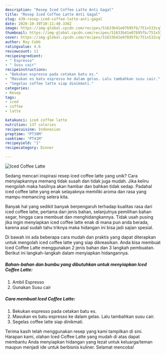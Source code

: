 ```yaml
---
description: "Resep Iced Coffee Latte Anti Gagal"
title: "Resep Iced Coffee Latte Anti Gagal"
slug: 439-resep-iced-coffee-latte-anti-gagal
date: 2020-10-30T10:11:40.336Z
image: https://img-global.cpcdn.com/recipes/51633b41e07695fb/751x532cq70/iced-coffee-latte-foto-resep-utama.jpg
thumbnail: https://img-global.cpcdn.com/recipes/51633b41e07695fb/751x532cq70/iced-coffee-latte-foto-resep-utama.jpg
cover: https://img-global.cpcdn.com/recipes/51633b41e07695fb/751x532cq70/iced-coffee-latte-foto-resep-utama.jpg
author: Roy Cobb
ratingvalue: 4.6
reviewcount: 11
recipeingredient:
- " Espresso"
- " Susu cair"
recipeinstructions:
- "Bekukan espresso pada cetakan batu es."
- "Masukan es batu espresso ke dalam gelas. Lalu tambahkan susu cair."
- "Segelas coffee latte siap dinikmati."
categories:
- Resep
tags:
- iced
- coffee
- latte

katakunci: iced coffee latte 
nutrition: 137 calories
recipecuisine: Indonesian
preptime: "PT39M"
cooktime: "PT41M"
recipeyield: "1"
recipecategory: Dinner

---
```



![Iced Coffee Latte](https://img-global.cpcdn.com/recipes/51633b41e07695fb/751x532cq70/iced-coffee-latte-foto-resep-utama.jpg)

Sedang mencari inspirasi resep iced coffee latte yang unik? Cara menyiapkannya memang tidak susah dan tidak juga mudah. Jika keliru mengolah maka hasilnya akan hambar dan bahkan tidak sedap. Padahal iced coffee latte yang enak selayaknya memiliki aroma dan rasa yang mampu memancing selera kita.

Banyak hal yang sedikit banyak berpengaruh terhadap kualitas rasa dari iced coffee latte, pertama dari jenis bahan, selanjutnya pemilihan bahan segar, hingga cara membuat dan menghidangkannya. Tidak usah pusing jika ingin menyiapkan iced coffee latte enak di mana pun anda berada, karena asal sudah tahu triknya maka hidangan ini bisa jadi sajian spesial.




Di bawah ini ada beberapa cara mudah dan praktis yang dapat diterapkan untuk mengolah iced coffee latte yang siap dikreasikan. Anda bisa membuat Iced Coffee Latte menggunakan 2 jenis bahan dan 3 langkah pembuatan. Berikut ini langkah-langkah dalam menyiapkan hidangannya.

<!--inarticleads1-->

##### Bahan-bahan dan bumbu yang dibutuhkan untuk menyiapkan Iced Coffee Latte:

1. Ambil  Espresso
1. Gunakan  Susu cair




<!--inarticleads2-->

##### Cara membuat Iced Coffee Latte:

1. Bekukan espresso pada cetakan batu es.
1. Masukan es batu espresso ke dalam gelas. Lalu tambahkan susu cair.
1. Segelas coffee latte siap dinikmati.




Terima kasih telah menggunakan resep yang kami tampilkan di sini. Harapan kami, olahan Iced Coffee Latte yang mudah di atas dapat membantu Anda menyiapkan hidangan yang lezat untuk keluarga/teman maupun menjadi ide untuk berbisnis kuliner. Selamat mencoba!
